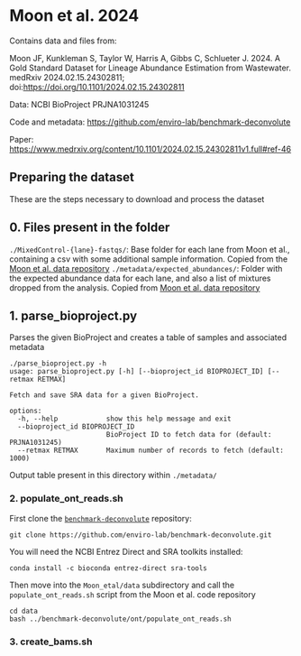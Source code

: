 # Moon et al. 2024

Contains data and files from:

Moon JF, Kunkleman S, Taylor W, Harris A, Gibbs C, Schlueter J. 2024. A Gold Standard Dataset for Lineage Abundance Estimation from Wastewater. medRxiv 2024.02.15.24302811; doi:<https://doi.org/10.1101/2024.02.15.24302811>

Data: NCBI BioProject PRJNA1031245

Code and metadata: <https://github.com/enviro-lab/benchmark-deconvolute>

Paper: <https://www.medrxiv.org/content/10.1101/2024.02.15.24302811v1.full#ref-46>

## Preparing the dataset

These are the steps necessary to download and process the dataset

## 0. Files present in the folder

`./MixedControl-{lane}-fastqs/`: Base folder for each lane from Moon et al., containing a csv with some additional sample information. Copied from the [Moon et al. data repository](https://github.com/enviro-lab/benchmark-deconvolute/tree/main/ont)
`./metadata/expected_abundances/`: Folder with the expected abundance data for each lane, and also a list of mixtures dropped from the analysis. Copied from [Moon et al. data repository](https://github.com/enviro-lab/benchmark-deconvolute/tree/main/expected_abundances)

## 1. parse_bioproject.py 

Parses the given BioProject and creates a table of samples and associated metadata

```
./parse_bioproject.py -h
usage: parse_bioproject.py [-h] [--bioproject_id BIOPROJECT_ID] [--retmax RETMAX]

Fetch and save SRA data for a given BioProject.

options:
  -h, --help            show this help message and exit
  --bioproject_id BIOPROJECT_ID
                        BioProject ID to fetch data for (default: PRJNA1031245)
  --retmax RETMAX       Maximum number of records to fetch (default: 1000)
```

Output table present in this directory within `./metadata/`

### 2. populate_ont_reads.sh

First clone the [`benchmark-deconvolute`](https://github.com/enviro-lab/benchmark-deconvolute) repository:

```
git clone https://github.com/enviro-lab/benchmark-deconvolute.git
```

You will need the NCBI Entrez Direct and SRA toolkits installed:
```
conda install -c bioconda entrez-direct sra-tools
```

Then move into the `Moon_etal/data` subdirectory and call the `populate_ont_reads.sh` script from the Moon et al. code repository
```
cd data
bash ../benchmark-deconvolute/ont/populate_ont_reads.sh
```

### 3. create_bams.sh
 

